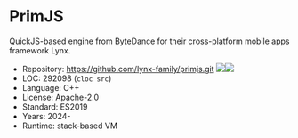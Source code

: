 # PrimJS

QuickJS-based engine from ByteDance for their cross-platform mobile apps framework Lynx.

* Repository: https://github.com/lynx-family/primjs.git <img src="https://img.shields.io/github/stars/lynx-family/primjs?label=&style=flat-square" /><img src="https://img.shields.io/github/last-commit/lynx-family/primjs?label=&style=flat-square" />
* LOC:        292098 (`cloc src`)
* Language:   C++
* License:    Apache-2.0
* Standard:   ES2019
* Years:      2024-
* Runtime:    stack-based VM
